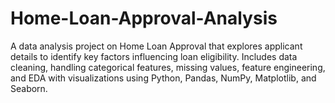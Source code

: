 # Home-Loan-Approval-Analysis
A data analysis project on Home Loan Approval that explores applicant details to identify key factors influencing loan eligibility. Includes data cleaning, handling categorical features, missing values, feature engineering, and EDA with visualizations using Python, Pandas, NumPy, Matplotlib, and Seaborn.
